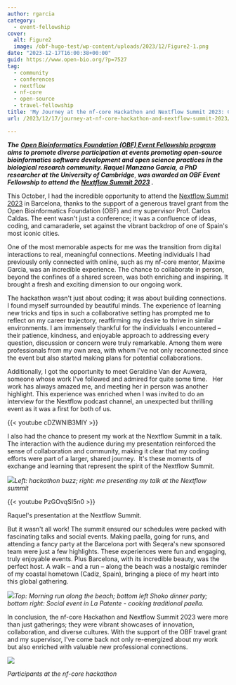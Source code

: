```yaml
---
author: rgarcia
category:
  - event-fellowship
cover:
  alt: Figure2
  image: /obf-hugo-test/wp-content/uploads/2023/12/Figure2-1.png
date: "2023-12-17T16:00:38+00:00"
guid: https://www.open-bio.org/?p=7527
tag:
  - community
  - conferences
  - nextflow
  - nf-core
  - open-source
  - travel-fellowship
title: 'My Journey at the nf-core Hackathon and Nextflow Summit 2023: Coding and Community'
url: /2023/12/17/journey-at-nf-core-hackathon-and-nextflow-summit-2023/

---
```

**_The_** [**_Open Bioinformatics Foundation (OBF) Event Fellowship program_**](/obf-hugo-test/travel-awards) **_aims to promote diverse participation at events promoting open-source bioinformatics software development and open science practices in the biological research community. Raquel Manzano Garcia,_** _**a PhD researcher at**_ _**the University of Cambridge**_, **_was awarded an OBF Event Fellowship to attend_** _**the**_ **_[Nextflow Summit 2023](https://summit.nextflow.io/barcelona/) ._**

This October, I had the incredible opportunity to attend the [Nextflow Summit 2023](https://summit.nextflow.io/barcelona/) in Barcelona, thanks to the support of a generous travel grant from the Open Bioinformatics Foundation (OBF) and my supervisor Prof. Carlos Caldas. The eent wasn't just a conference; it was a confluence of ideas, coding, and camaraderie, set against the vibrant backdrop of one of Spain's most iconic cities.

One of the most memorable aspects for me was the transition from digital interactions to real, meaningful connections. Meeting individuals I had previously only connected with online, such as my nf-core mentor, Maxime Garcia, was an incredible experience. The chance to collaborate in person, beyond the confines of a shared screen, was both enriching and inspiring. It brought a fresh and exciting dimension to our ongoing work.

The hackathon wasn't just about coding; it was about building connections. I found myself surrounded by beautiful minds. The experience of learning new tricks and tips in such a collaborative setting has prompted me to reflect on my career trajectory, reaffirming my desire to thrive in similar environments. I am immensely thankful for the individuals I encountered – their patience, kindness, and enjoyable approach to addressing every question, discussion or concern were truly remarkable. Among them were professionals from my own area, with whom I've not only reconnected since the event but also started making plans for potential collaborations.

Additionally, I got the opportunity to meet Geraldine Van der Auwera, someone whose work I've followed and admired for quite some time.   Her work has always amazed me, and meeting her in person was another highlight. This experience was enriched when I was invited to do an interview for the Nextflow podcast channel, an unexpected but thrilling event as it was a first for both of us.

{{< youtube cDZWNIB3MIY >}}

I also had the chance to present my work at the Nextflow Summit in a talk. The interaction with the audience during my presentation reinforced the sense of collaboration and community, making it clear that my coding efforts were part of a larger, shared journey.  It's these moments of exchange and learning that represent the spirit of the Nextflow Summit.

![](/obf-hugo-test/wp-content/uploads/2023/12/Combined_34-1024x460.png)_Left: hackathon buzz; right: me presenting my talk at the Nextflow summit_

{{< youtube PzGOvqSI5n0 >}}

Raquel's presentation at the Nextflow Summit.

But it wasn't all work! The summit ensured our schedules were packed with fascinating talks and social events. Making paella, going for runs, and attending a fancy party at the Barcelona port with Seqera's new sponsored team were just a few highlights. These experiences were fun and engaging, truly enjoyable events. Plus Barcelona, with its incredible beauty, was the perfect host. A walk – and a run – along the beach was a nostalgic reminder of my coastal hometown (Cadiz, Spain), bringing a piece of my heart into this global gathering.

![](/obf-hugo-test/wp-content/uploads/2023/12/Combined_3-1-1024x807.png)_Top: Morning run along the beach; bottom left Shoko dinner party; bottom right: Social event in La Patente - cooking traditional paella._

In conclusion, the nf-core Hackathon and Nextflow Summit 2023 were more than just gatherings; they were vibrant showcases of innovation, collaboration, and diverse cultures. With the support of the OBF travel grant and my supervisor, I've come back not only re-energized about my work but also enriched with valuable new professional connections.

![](/obf-hugo-test/wp-content/uploads/2023/12/Figure6.png)

_Participants at the nf-core hackathon_
